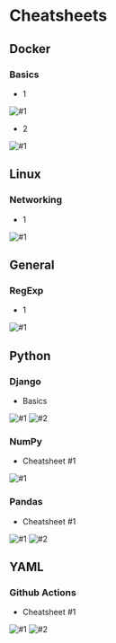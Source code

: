 
# Cheatsheets
## Docker
### Basics
- 1

![#1](Docker/Basics/1/1.jpg)


- 2

![#1](Docker/Basics/2/1.jpg)





## Linux
### Networking
- 1

![#1](Linux/Networking/1/1.jpg)


## General
### RegExp
- 1

![#1](General/RegExp/1/1.jpg)





## Python
### Django
- Basics

![#1](Python/Django/Basics/1.jpg)
![#2](Python/Django/Basics/2.jpg)


### NumPy
- Cheatsheet #1

![#1](Python/NumPy/1/1.jpg)


### Pandas
- Cheatsheet #1

![#1](Python/Pandas/1/1.jpg)
![#2](Python/Pandas/1/2.jpg)





## YAML
### Github Actions
- Cheatsheet #1

![#1](YAML/Github_Actions/1/1.jpg)
![#2](YAML/Github_Actions/1/2.jpg)